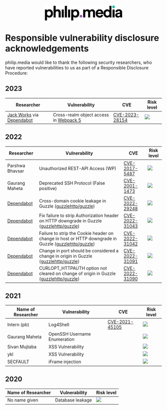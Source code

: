 <p align="center">
<img src="https://raw.githubusercontent.com/philip-media/security-policy/main/pmd.svg" alt="philip.media" width="250" align="center">
</p>

# Responsible vulnerability disclosure acknowledgements

philip.media would like to thank the following security researchers, who have reported vulnerabilities to us as part of a Responsible Disclosure Procedure:

## 2023 

| Researcher 	        | Vulnerability                	| CVE | Risk level |
|--------------------	|------------------------------	|-------	|----- |
|[Jack Works](https://github.com/Jack-Works) via [Dependabot](https://github.com/dependabot)	| Cross-realm object access in [Webpack 5](https://github.com/webpack/webpack/pull/16500) 		  	| [CVE-2023-28154](https://vulmon.com/vulnerabilitydetails?qid=CVE-2023-28154) | <img src="https://cldsi.de/bot/vuln/medium.svg" height="30"> 

## 2022

| Researcher 	        | Vulnerability                	| CVE | Risk level |
|--------------------	|------------------------------	|-------	|----- |
|Parshwa Bhavsar    	| Unauthorized REST-API Access (WP) 		  	| [CVE-2017-5487](https://vulmon.com/vulnerabilitydetails?qid=CVE-2017-5487) | <img src="https://cldsi.de/bot/vuln/medium.svg" height="30"> 
| Gaurang Maheta     	| Deprecated SSH Protocol (False positive)     	| [CVE-2001-1473](https://vulmon.com/vulnerabilitydetails?qid=CVE-2001-1473) |<img src="https://cldsi.de/bot/vuln/low.svg" height="30">
| [Dependabot](https://github.com/dependabot)     	| Cross-domain cookie leakage in Guzzle ([guzzlehttp/guzzle](https://github.com/guzzle/guzzle))  	| [CVE-2022-29248](https://vulmon.com/vulnerabilitydetails?qid=CVE-2022-29248) |<img src="https://cldsi.de/bot/vuln/high.svg" height="30">
| [Dependabot](https://github.com/dependabot)     	| Fix failure to strip Authorization header on HTTP downgrade in Guzzle ([guzzlehttp/guzzle](https://github.com/guzzle/guzzle))     	| [CVE-2022-31043](https://vulmon.com/vulnerabilitydetails?qid=CVE-2022-31043) |<img src="https://cldsi.de/bot/vuln/medium.svg" height="30">
| [Dependabot](https://github.com/dependabot)     	| Failure to strip the Cookie header on change in host or HTTP downgrade in Guzzle ([guzzlehttp/guzzle](https://github.com/guzzle/guzzle)) 	| [CVE-2022-31042](https://vulmon.com/vulnerabilitydetails?qid=CVE-2022-31042) |<img src="https://cldsi.de/bot/vuln/medium.svg" height="30">
| [Dependabot](https://github.com/dependabot)     	| Change in port should be considered a change in origin in Guzzle ([guzzlehttp/guzzle](https://github.com/guzzle/guzzle)) 	| [CVE-2022-31091](https://vulmon.com/vulnerabilitydetails?qid=CVE-2022-31091) |<img src="https://cldsi.de/bot/vuln/low.svg" height="30">
| [Dependabot](https://github.com/dependabot)     	| CURLOPT_HTTPAUTH option not cleared on change of origin in Guzzle ([guzzlehttp/guzzle](https://github.com/guzzle/guzzle)) 	| [CVE-2022-31090](https://vulmon.com/vulnerabilitydetails?qid=CVE-2022-31090) |<img src="https://cldsi.de/bot/vuln/medium.svg" height="30">



## 2021

| Name of Researcher 	| Vulnerability                	| CVE | Risk level |
|--------------------	|------------------------------	|------------	|-------|
| Intern (pb)         | Log4Shell                     |[CVE-2021-45105](https://vulmon.com/vulnerabilitydetails?qid=CVE-2021-45105) | <img src="https://cldsi.de/bot/vuln/high.svg" height="30">
| Gaurang Maheta     	| OpenSSH Username Enumeration 	||<img src="https://cldsi.de/bot/vuln/medium.svg" height="30">
| Sivan Mujtaba      	| XSS Vulnerability            	||<img src="https://cldsi.de/bot/vuln/low.svg" height="30">
| ykl                	| XSS Vulnerability            	| |<img src="https://cldsi.de/bot/vuln/low.svg" height="30">
| SECFAULT           	| iFrame injection             	| |<img src="https://cldsi.de/bot/vuln/medium.svg" height="30">

## 2020

| Name of Researcher 	| Vulnerability                	|  Risk level |
|--------------------	|------------------------------ |---|
| No name given     	| Database leakage             	| <img src="https://cldsi.de/bot/vuln/high.svg" height="30">
